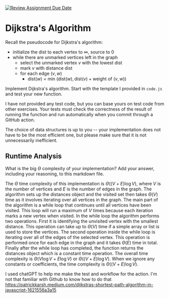[![Review Assignment Due Date](https://classroom.github.com/assets/deadline-readme-button-24ddc0f5d75046c5622901739e7c5dd533143b0c8e959d652212380cedb1ea36.svg)](https://classroom.github.com/a/2Wy-Iis-)
# Dijkstra's Algorithm

Recall the pseudocode for Dijkstra's algorithm:
- initialize the dist to each vertex to $\infty$, source to 0
- while there are unmarked vertices left in the graph
    - select the unmarked vertex $v$ with the lowest dist
    - mark $v$ with distance dist
    - for each edge $(v,w)$
        - dist($w$) = min $\left(\textrm{dist}(w), \textrm{dist}(v) + \textrm{weight of }(v, w)\right)$

Implement Dijkstra's algorithm. Start with the template I provided in `code.js`
and test your new function.

I have not provided any test code, but you can base yours on test code from
other exercises. Your tests must check the correctness of the result of running
the function and run automatically when you commit through a GitHub action.

The choice of data structures is up to you -- your implementation does not have
to be the most efficient one, but please make sure that it is not unnecessarily
inefficient.

## Runtime Analysis

What is the big $\Theta$ complexity of your implementation? Add your
answer, including your reasoning, to this markdown file.


The $\Theta$ time complexity of this implementation is $\Theta((V + E) \log V)$, where $V$ is the number of vertices and $E$ is the number of edges in the graph.
The algorithm sets up the distances object and the visited set then takes $\Theta(V)$ time as it involves iterating over all vertices in the graph.
The main part of the algorithm is a while loop that continues until all vertices have been visited. This loop will run a maximum of $V$ times because each iteration marks a new vertex when visited.
In the while loop the algorithm performs two operations. First it is identifying the unvisited vertex with the smallest distance. This operation can take up to $\Theta(V)$ time if a simple array or list is used to store the vertices. 
The second operation inside the while loop is iterating over all of the edges of the selected vertex. This operation is performed once for each edge in the graph and it takes $\Theta(E)$ time in total.
Finally after the while loop has completed, the function returns the distances object which is a constant time operation.
The overall time complexity is $\Theta(V \log V + E \log V)$ or $\Theta((V + E) \log V)$. When we ignore any constants or coefficients, the time complexity is $\Theta((V + E) \log V)$.

I used chatGPT to help me make the test and workflow for the action. I'm not that familiar with Github to know how to do that
https://patrickkarsh.medium.com/dijkstras-shortest-path-algorithm-in-javascript-1621556a3a15
